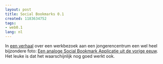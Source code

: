 ```yaml
---
layout: post
title: Social Bookmarks 0.1
created: 1183634752
tags:
- web0.1
lang: nl
---
```

In [een verhaal](http://www.maureau.nl/pivot/entry.php?id=1238&w=test) over een werkbezoek aan een jongerencentrum een wel heel bijzondere foto: [Een analoge Social Bookmark Applicatie uit de vorige eeuw](http://www.maureau.nl/images/dock1.jpg). Het leuke is dat het waarschijnlijk nog goed werkt ook.
